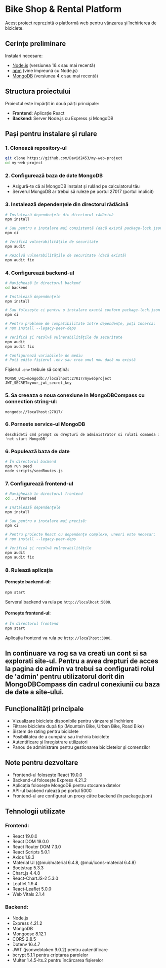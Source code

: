 # Bike Shop & Rental Platform

Acest proiect reprezintă o platformă web pentru vânzarea și închirierea de biciclete.

## Cerințe preliminare

Instalari necesare:

- [Node.js](https://nodejs.org/) (versiunea 16.x sau mai recentă)
- [npm](https://www.npmjs.com/) (vine împreună cu Node.js)
- [MongoDB](https://www.mongodb.com/try/download/community) (versiunea 4.x sau mai recentă)

## Structura proiectului

Proiectul este împărțit în două părți principale:
- **Frontend**: Aplicație React
- **Backend**: Server Node.js cu Express și MongoDB

## Pași pentru instalare și rulare

### 1. Clonează repository-ul

```bash
git clone https://github.com/David2453/my-web-project
cd my-web-project
```

### 2. Configurează baza de date MongoDB

- Asigură-te că ai MongoDB instalat și rulând pe calculatorul tău
- Serverul MongoDB ar trebui să ruleze pe portul 27017 (portul implicit)

### 3. Instalează dependențele din directorul rădăcină

```bash
# Instalează dependențele din directorul rădăcină
npm install

# Sau pentru o instalare mai consistentă (dacă există package-lock.json)
npm ci

# Verifică vulnerabilitățile de securitate
npm audit

# Rezolvă vulnerabilitățile de securitate (dacă există)
npm audit fix
```

### 4. Configurează backend-ul

```bash
# Navighează în directorul backend
cd backend

# Instalează dependențele
npm install

# Sau folosește ci pentru o instalare exactă conform package-lock.json
npm ci

# Pentru probleme de compatibilitate între dependențe, poți încerca:
# npm install --legacy-peer-deps

# Verifică și rezolvă vulnerabilitățile de securitate
npm audit
npm audit fix

# Configurează variabilele de mediu
# Poți edita fișierul .env sau crea unul nou dacă nu există
```

Fișierul `.env` trebuie să conțină:
```
MONGO_URI=mongodb://localhost:27017/mywebproject
JWT_SECRET=your_jwt_secret_key
```
### 5. Sa creeaza o noua conexiune in MongoDBCompass cu connection string-ul:
```
mongodb://localhost:27017/
```

### 6. Porneste service-ul MongoDB
```
deschideti cmd prompt cu drepturi de administrator si rulati comanda : 'net start MongoDB'
```


### 6. Populează baza de date

```bash
# În directorul backend
npm run seed
node scripts/seedRoutes.js
```

### 7. Configurează frontend-ul

```bash
# Navighează în directorul frontend
cd ../frontend

# Instalează dependențele
npm install

# Sau pentru o instalare mai precisă:
npm ci

# Pentru proiecte React cu dependențe complexe, uneori este necesar:
# npm install --legacy-peer-deps

# Verifică și rezolvă vulnerabilitățile
npm audit
npm audit fix
```

### 8. Rulează aplicația

#### Pornește backend-ul:

```bash
npm start
```

Serverul backend va rula pe `http://localhost:5000`.

#### Pornește frontend-ul:

```bash
# În directorul frontend
npm start
```

Aplicația frontend va rula pe `http://localhost:3000`.

## In continuare va rog sa va creati un cont si sa explorati site-ul. Pentru a avea drepturi de acces la pagina de admin va trebui sa configurati rolul de 'admin' pentru utilizatorul dorit din MongoDBCompass din cadrul conexiunii cu baza de date a site-ului. 

## Funcționalități principale

- Vizualizare biciclete disponibile pentru vânzare și închiriere
- Filtrare biciclete după tip (Mountain Bike, Urban Bike, Road Bike)
- Sistem de rating pentru biciclete
- Posibilitatea de a cumpăra sau închiria biciclete
- Autentificare și înregistrare utilizatori
- Panou de administrare pentru gestionarea bicicletelor și comenzilor

## Note pentru dezvoltare

- Frontend-ul folosește React 19.0.0
- Backend-ul folosește Express 4.21.2
- Aplicația folosește MongoDB pentru stocarea datelor
- API-ul backend rulează pe portul 5000
- Frontend-ul are configurat un proxy către backend (în package.json)

## Tehnologii utilizate

### Frontend:
- React 19.0.0
- React DOM 19.0.0
- React Router DOM 7.3.0
- React Scripts 5.0.1
- Axios 1.8.3
- Material UI (@mui/material 6.4.8, @mui/icons-material 6.4.8)
- Bootstrap 5.3.3
- Chart.js 4.4.8
- React-ChartJS-2 5.3.0
- Leaflet 1.9.4
- React-Leaflet 5.0.0
- Web Vitals 2.1.4


### Backend:
- Node.js
- Express 4.21.2
- MongoDB
- Mongoose 8.12.1
- CORS 2.8.5
- Dotenv 16.4.7
- JWT (jsonwebtoken 9.0.2) pentru autentificare
- bcrypt 5.1.1 pentru criptarea parolelor
- Multer 1.4.5-lts.2 pentru încărcarea fișierelor
